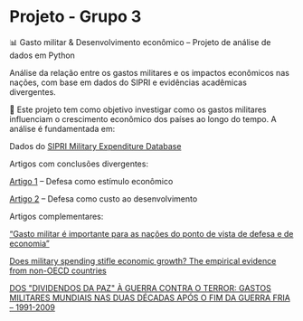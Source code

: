 # Projeto - Grupo 3


📊 Gasto militar & Desenvolvimento econômico – Projeto de análise de dados em Python

Análise da relação entre os gastos militares e os impactos econômicos nas nações, com base em dados do SIPRI e evidências acadêmicas divergentes.

🧠 Este projeto tem como objetivo investigar como os gastos militares influenciam o crescimento econômico dos países ao longo do tempo. A análise é fundamentada em:

Dados do [SIPRI Military Expenditure Database](https://www.sipri.org/databases/milex)

Artigos com conclusões divergentes:

[Artigo 1](https://bdex.eb.mil.br/jspui/bitstream/123456789/10144/1/MO%206506%20-%20RAFAEL%20Ferreira%20de%20Souza.pdf) – Defesa como estímulo econômico

[Artigo 2](https://www.tandfonline.com/doi/full/10.1080/10242694.2023.2259651#d1e747) – Defesa como custo ao desenvolvimento

Artigos complementares:

[“Gasto militar é importante para as nações do ponto de vista de defesa e de economia”](https://jornal.usp.br/atualidades/gasto-militar-e-importante-para-as-nacoes-do-ponto-de-vista-de-defesa-e-de-economia/)

[Does military spending stifle economic growth? The empirical evidence from non-OECD countries](https://pmc.ncbi.nlm.nih.gov/articles/PMC7779781/)

[DOS "DIVIDENDOS DA PAZ" À GUERRA
CONTRA O TERROR: GASTOS MILITARES
MUNDIAIS NAS DUAS DÉCADAS APÓS O
FIM DA GUERRA FRIA – 1991-2009 ](https://portalantigo.ipea.gov.br/agencia/images/stories/PDFs/TDs/td_1754.pdf)